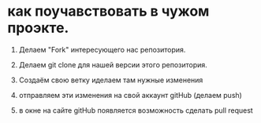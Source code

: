 # как поучавствовать в чужом проэкте.

1) Делаем "Fork" интересующего нас репозитория.

2) Делаем git clone для нашей версии этого репозитория.

3) Создаём свою ветку иделаем там нужные изменения

4) отправляем эти изменения на свой аккаунт gitHub (делаем push)

5) в окне на сайте gitHub появляется возможность сделать pull request